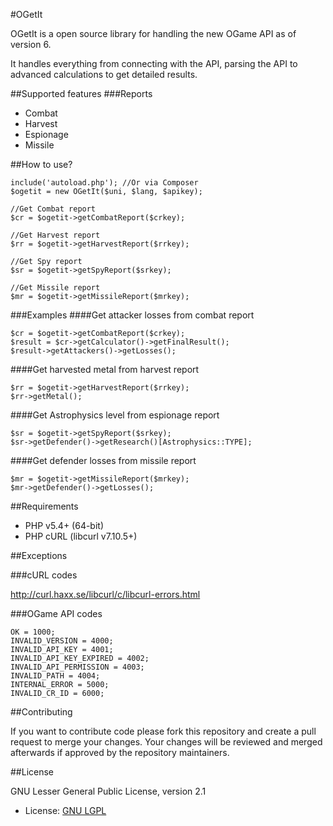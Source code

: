 #OGetIt

OGetIt is a open source library for handling the new OGame API as of version 6.

It handles everything from connecting with the API, parsing the API to advanced calculations to get detailed results.    

##Supported features
###Reports
* Combat
* Harvest
* Espionage
* Missile

##How to use?

	include('autoload.php'); //Or via Composer
	$ogetit = new OGetIt($uni, $lang, $apikey);
	
	//Get Combat report
	$cr = $ogetit->getCombatReport($crkey);
	
	//Get Harvest report
	$rr = $ogetit->getHarvestReport($rrkey);
	
	//Get Spy report
	$sr = $ogetit->getSpyReport($srkey);
	
	//Get Missile report
	$mr = $ogetit->getMissileReport($mrkey);
	
###Examples
####Get attacker losses from combat report
	
	$cr = $ogetit->getCombatReport($crkey);
	$result = $cr->getCalculator()->getFinalResult();
	$result->getAttackers()->getLosses();
	
####Get harvested metal from harvest report
	
	$rr = $ogetit->getHarvestReport($rrkey);
	$rr->getMetal();
	
####Get Astrophysics level from espionage report

	$sr = $ogetit->getSpyReport($srkey);
	$sr->getDefender()->getResearch()[Astrophysics::TYPE];
	
####Get defender losses from missile report

	$mr = $ogetit->getMissileReport($mrkey);
	$mr->getDefender()->getLosses();
	
##Requirements

* PHP v5.4+ (64-bit)
* PHP cURL (libcurl v7.10.5+)

##Exceptions

###cURL codes

http://curl.haxx.se/libcurl/c/libcurl-errors.html

###OGame API codes

	OK = 1000;
	INVALID_VERSION = 4000;
	INVALID_API_KEY = 4001;
	INVALID_API_KEY_EXPIRED = 4002;
	INVALID_API_PERMISSION = 4003;
	INVALID_PATH = 4004;
	INTERNAL_ERROR = 5000;
	INVALID_CR_ID = 6000;

##Contributing

If you want to contribute code please fork this repository and create a pull request to merge your changes.
Your changes will be reviewed and merged afterwards if approved by the repository maintainers.

##License

GNU Lesser General Public License, version 2.1

* License: [GNU LGPL](COPYING)